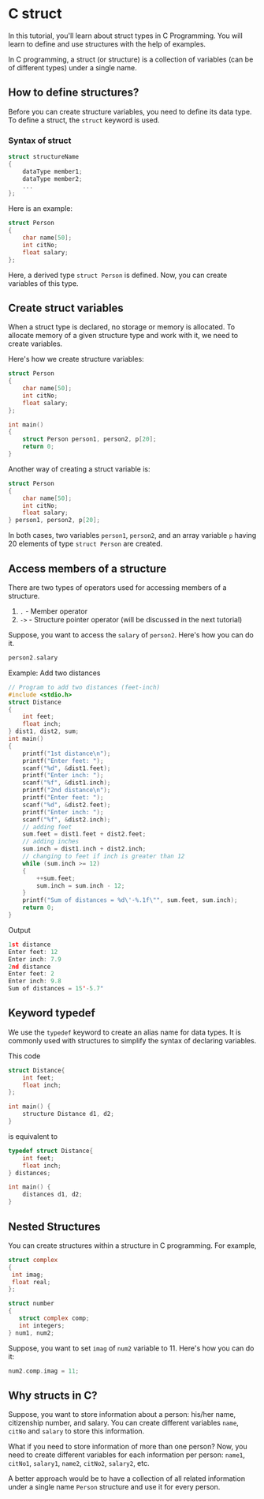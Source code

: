# C struct

In this tutorial, you'll learn about struct types in C Programming. You will learn to define and use structures with the help of examples.

In C programming, a struct (or structure) is a collection of variables (can be of different types) under a single name.

## How to define structures?

Before you can create structure variables, you need to define its data type. To define a struct, the `struct` keyword is used.

### Syntax of struct

```c
struct structureName
{
    dataType member1;
    dataType member2;
    ...
};
```

Here is an example:

```c
struct Person
{
    char name[50];
    int citNo;
    float salary;
};
```

Here, a derived type `struct Person` is defined. Now, you can create variables of this type.

## Create struct variables

When a struct type is declared, no storage or memory is allocated. To allocate memory of a given structure type and work with it, we need to create variables.

Here's how we create structure variables:

```c
struct Person
{
    char name[50];
    int citNo;
    float salary;
};

int main()
{
    struct Person person1, person2, p[20];
    return 0;
}
```

Another way of creating a struct variable is:

```c
struct Person
{
    char name[50];
    int citNo;
    float salary;
} person1, person2, p[20];
```

In both cases, two variables `person1`, `person2`, and an array variable `p` having 20 elements of type `struct Person` are created.

## Access members of a structure

There are two types of operators used for accessing members of a structure.

1. `.` - Member operator
2. `->` - Structure pointer operator (will be discussed in the next tutorial)

Suppose, you want to access the `salary` of `person2`. Here's how you can do it.

```c
person2.salary
```

Example: Add two distances

```c
// Program to add two distances (feet-inch)
#include <stdio.h>
struct Distance
{
    int feet;
    float inch;
} dist1, dist2, sum;
int main()
{
    printf("1st distance\n");
    printf("Enter feet: ");
    scanf("%d", &dist1.feet);
    printf("Enter inch: ");
    scanf("%f", &dist1.inch);
    printf("2nd distance\n");
    printf("Enter feet: ");
    scanf("%d", &dist2.feet);
    printf("Enter inch: ");
    scanf("%f", &dist2.inch);
    // adding feet
    sum.feet = dist1.feet + dist2.feet;
    // adding inches
    sum.inch = dist1.inch + dist2.inch;
    // changing to feet if inch is greater than 12
    while (sum.inch >= 12)
    {
        ++sum.feet;
        sum.inch = sum.inch - 12;
    }
    printf("Sum of distances = %d\'-%.1f\"", sum.feet, sum.inch);
    return 0;
}
```

Output

```c
1st distance
Enter feet: 12
Enter inch: 7.9
2nd distance
Enter feet: 2
Enter inch: 9.8
Sum of distances = 15'-5.7"
```

## Keyword typedef

We use the `typedef` keyword to create an alias name for data types. It is commonly used with structures to simplify the syntax of declaring variables.

This code

```c
struct Distance{
    int feet;
    float inch;
};

int main() {
    structure Distance d1, d2;
}
```

is equivalent to

```c
typedef struct Distance{
    int feet;
    float inch;
} distances;

int main() {
    distances d1, d2;
}
```

## Nested Structures

You can create structures within a structure in C programming. For example,

```c
struct complex
{
 int imag;
 float real;
};

struct number
{
   struct complex comp;
   int integers;
} num1, num2;
```

Suppose, you want to set `imag` of `num2` variable to 11. Here's how you can do it:

```c
num2.comp.imag = 11;
```

## Why structs in C?

Suppose, you want to store information about a person: his/her name, citizenship number, and salary. You can create different variables `name`, `citNo` and `salary` to store this information.

What if you need to store information of more than one person? Now, you need to create different variables for each information per person: `name1`, `citNo1`, `salary1`, `name2`, `citNo2`, `salary2`, etc.

A better approach would be to have a collection of all related information under a single name `Person` structure and use it for every person.
